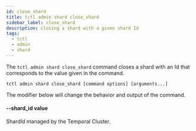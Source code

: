 ```yaml
---
id: close_shard
title: tctl admin shard close_shard
sidebar_label: close_shard
description: closing a shard with a given shard Id
tags:
  - tctl
  - admin
  - shard
---
```


The `tctl admin shard close_shard` command closes a shard with an Id that corresponds to the value given in the command.

`tctl admin shard close_shard [command options] [arguments...]`

The modifier below will change the behavior and output of the command.

#### --shard_id value

ShardId managed by the Temporal Cluster.
